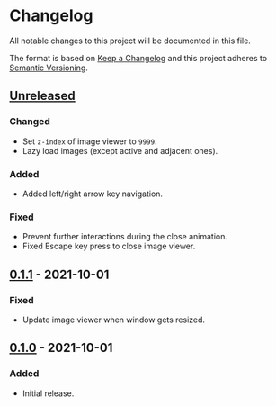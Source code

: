 # Changelog
All notable changes to this project will be documented in this file.

The format is based on [Keep a Changelog](http://keepachangelog.com/en/1.0.0/)
and this project adheres to [Semantic Versioning](http://semver.org/spec/v2.0.0.html).

## [Unreleased]
### Changed
- Set `z-index` of image viewer to `9999`.
- Lazy load images (except active and adjacent ones).

### Added
- Added left/right arrow key navigation.

### Fixed
- Prevent further interactions during the close animation.
- Fixed Escape key press to close image viewer.

## [0.1.1] - 2021-10-01
### Fixed
- Update image viewer when window gets resized.

## [0.1.0] - 2021-10-01
### Added
- Initial release.

[Unreleased]: https://github.com/rkusa/react-image-viewer-hook/compare/0.1.1...HEAD
[0.1.1]: https://github.com/rkusa/react-image-viewer-hook/releases/tag/0.1.0...0.1.1
[0.1.0]: https://github.com/rkusa/react-image-viewer-hook/releases/tag/0.1.0
